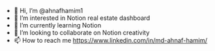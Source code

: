 - 👋 Hi, I’m @ahnafhamim1
- 👀 I’m interested in Notion real estate dashboard
- 🌱 I’m currently learning Notion
- 💞️ I’m looking to collaborate on Notion creativity
- 📫 How to reach me https://www.linkedin.com/in/md-ahnaf-hamim/
